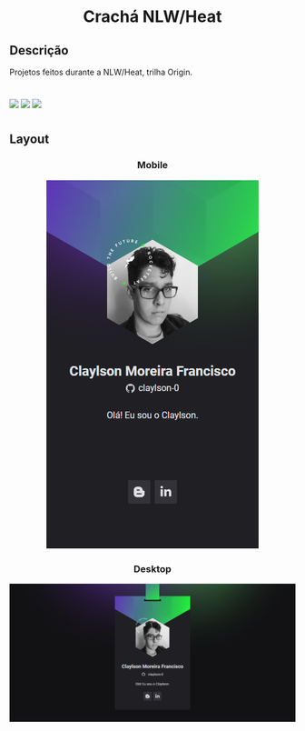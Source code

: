 <h1 align="center">Crachá NLW/Heat</h1>

## Descrição
Projetos feitos durante a NLW/Heat, trilha Origin.


#
<div>
    <img src="https://img.shields.io/badge/HTML5-E34F26?style=for-the-badge&logo=html5&logoColor=white">
    <img src="https://img.shields.io/badge/CSS3-1572B6?style=for-the-badge&logo=css3&logoColor=white">
    <img src="https://img.shields.io/badge/JavaScript-323330?style=for-the-badge&logo=javascript&logoColor=F7DF1E">
</div>

#


## Layout
<div align="center">

### Mobile
<img src="./images/readme-img-mobile.PNG">

### Desktop
<img src="./images/readme-img-desktop.PNG">
</div>

